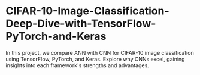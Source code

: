 # CIFAR-10-Image-Classification-Deep-Dive-with-TensorFlow-PyTorch-and-Keras
In this project, we compare ANN with CNN for CIFAR-10 image classification using TensorFlow, PyTorch, and Keras. Explore why CNNs excel, gaining insights into each framework's strengths and advantages.
